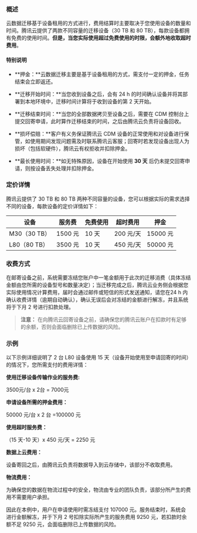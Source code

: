 
### 概述
云数据迁移基于设备租用的方式进行，费用结算时主要取决于您使用设备的数量和时间。腾讯云提供了两款不同容量的迁移设备（30 TB 和 80 TB），每款设备都拥有免费的使用时间。**但是，当您实际使用超过免费使用的时限，会额外地收取超时费用**。

#### 特别说明

- **押金：**云数据迁移主要是基于设备租用的方式，需支付一定的押金，任务结束会立即返还。 

- **迁移开始时间：**当您收到设备之后，会有 24 h 的时间确认设备并将其部署到本地环境中，迁移时间计算将于收到设备的第 2 天开始。

- **迁移结束时间：**当您的全部数据拷贝至设备之后，需要在 CDM 控制台上提交回寄申请，此时算作迁移结束的时间，之后由腾讯云负责将设备回收。

- **损坏偿赔：**客户有义务保证腾讯云 CDM 设备的正常使用和对设备进行保管，如使用期间发现问题需及时联系腾讯云客服；回寄时若发现设备出现人为损坏（包括软硬件），腾讯云有权拒收并扣除押金。

- **最长使用时间：**如无特殊原因，设备在开始使用 **30 天** 后仍未提交回寄申请，则按设备丢失处理并扣除押金。

### 定价详情

腾讯云提供了 30 TB 和 80 TB 两种不同容量的设备，您可以根据实际的需求选择不同的设备，每款设备的定价详情如下：

| 设备 | 服务费 | 免费使用 | 超时费用 | 押金 |
|---------------- |------|---------|-------|-----|
| M30（30 TB）  | 1500 元      |   10 天    |200 元/天|15000 元|
| L80（80 TB）  | 3500 元      |   10 天    |450 元/天|50000 元|


### 收费方式

在邮寄设备之前，系统需要冻结您账户中一笔金额用于此次的迁移消费（具体冻结金额由您所需的设备型号和数量决定）；当迁移完成之后，腾讯云业务侧会根据您实际使用情况计算费用，届时会通过邮件或短信的形式发送通知，请您在24 h 内确认收费详情（逾期自动确认），确认无误后会对冻结的金额进行解冻，并且系统将于下月 2 号进行扣款处理。

> **注意：**
> 在向腾讯云回寄设备之前，请确保您的腾讯云账户在扣款时有足够的余额，否则会面临删除已上传数据的风险。


### 示例

以下示例详细说明了 2 台 L80 设备使用 15 天（设备开始使用至申请回寄的时间）的情况下，您所需支付的费用详情：

**使用迁移设备传输作业的服务费:**

3500元/台 x 2台 = 7000元

**申请设备所需的押金费用：**

50000 元/台 x 2 台 =100000 元

**使用超时服务费：**

（15 天-10 天）x 450 元/天 = 2250 元

**数据上云费用：**

设备寄回之后，由腾讯云负责将数据导入到云存储中，该部分不收取费用。

**物流费用：**

为确保您的数据在物流过程中的安全，物流由专业的团队负责，该部分所产生的费用不需要用户承担。

因此在本例中，用户在申请使用时需冻结支付 107000 元。服务结束时，系统会进行金额解冻，并于下月 2 号扣除实际所产生的服务费用 9250 元，若扣款时余额不足 9250 元，会面临删除已上传数据的风险。
    

